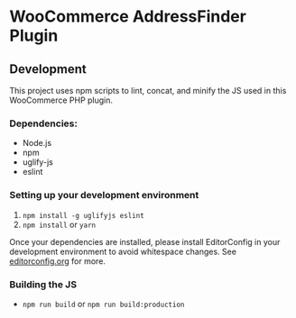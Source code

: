 # WooCommerce AddressFinder Plugin

## Development

This project uses npm scripts to lint, concat, and minify the JS used in this WooCommerce PHP plugin.

### Dependencies:

 - Node.js
 - npm
 - uglify-js
 - eslint

### Setting up your development environment

 1. `npm install -g uglifyjs eslint`
 2. `npm install` or `yarn`

Once your dependencies are installed, please install EditorConfig in your development environment to avoid whitespace changes.
See [editorconfig.org](http://editorconfig.org) for more.

### Building the JS

 - `npm run build` or `npm run build:production`

